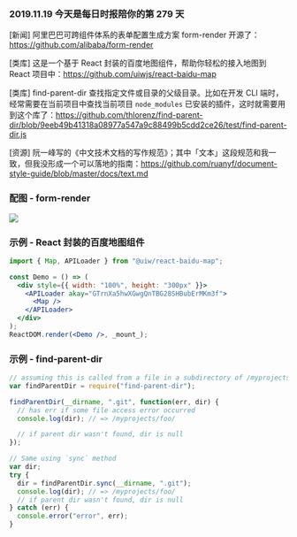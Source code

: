 ### 2019.11.19 今天是每日时报陪你的第 279 天

[新闻] 阿里巴巴可跨组件体系的表单配置生成方案 form-render 开源了：<https://github.com/alibaba/form-render>

[类库] 这是一个基于 React 封装的百度地图组件，帮助你轻松的接入地图到 React 项目中：<https://github.com/uiwjs/react-baidu-map>

[类库] find-parent-dir 查找指定文件或目录的父级目录。比如在开发 CLI 端时，经常需要在当前项目中查找当前项目 `node_modules` 已安装的插件，这时就需要用到这个库了：<https://github.com/thlorenz/find-parent-dir/blob/9eeb49b41318a08977a547a9c88499b5cdd2ce26/test/find-parent-dir.js>

[资源] 阮一峰写的《中文技术文档的写作规范》；其中「文本」这段规范和我一致，但我没形成一个可以落地的指南：<https://github.com/ruanyf/document-style-guide/blob/master/docs/text.md>

### 配图 - form-render

![](https://pic1.zhimg.com/80/v2-9afe9d3b0da004fc4cf689c79ea919ac_hd.jpg)

### 示例 - React 封装的百度地图组件

```jsx
import { Map, APILoader } from "@uiw/react-baidu-map";

const Demo = () => (
  <div style={{ width: "100%", height: "300px" }}>
    <APILoader akay="GTrnXa5hwXGwgQnTBG28SHBubErMKm3f">
      <Map />
    </APILoader>
  </div>
);
ReactDOM.render(<Demo />, _mount_);
```

### 示例 - find-parent-dir

```jsx
// assuming this is called from a file in a subdirectory of /myprojects/foo which contains .git directory
var findParentDir = require("find-parent-dir");

findParentDir(__dirname, ".git", function(err, dir) {
  // has err if some file access error occurred
  console.log(dir); // => /myprojects/foo/

  // if parent dir wasn't found, dir is null
});

// Same using `sync` method
var dir;
try {
  dir = findParentDir.sync(__dirname, ".git");
  console.log(dir); // => /myprojects/foo/
  // if parent dir wasn't found, dir is null
} catch (err) {
  console.error("error", err);
}
```
